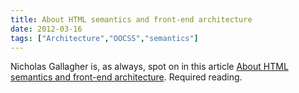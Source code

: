 ```yaml
---
title: About HTML semantics and front-end architecture
date: 2012-03-16
tags: ["Architecture","OOCSS","semantics"]
---
```


Nicholas Gallagher is, as always, spot on in this article [About HTML semantics and front-end architecture](http://nicolasgallagher.com/about-html-semantics-front-end-architecture/). Required reading.
